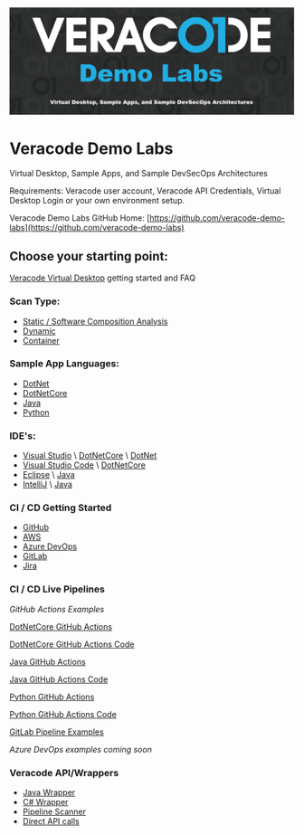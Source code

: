 ![Veracode Demo Labs](/images/veracode-demo-labs-banner.png)

# Veracode Demo Labs
Virtual Desktop, Sample Apps, and Sample DevSecOps Architectures

Requirements: Veracode user account, Veracode API Credentials, Virtual Desktop Login or your own environment setup.

Veracode Demo Labs GitHub Home: [https://github.com/veracode-demo-labs](https://github.com/veracode-demo-labs)

## Choose your starting point:

[Veracode Virtual Desktop](/docs/Veracode-Virtual-Desktop/VVD.md) getting started and FAQ

### Scan Type:
  * [Static / Software Composition Analysis](/docs/scan-type/static-analysis-sca.md)
  * [Dynamic](/docs/scan-type/dynamic-analysis.md)
  * [Container](/docs/scan-type/container.md)

### Sample App Languages:
  * [DotNet](/docs/sample-app-languages/DotNet.md)
  * [DotNetCore](/docs/sample-app-languages/DotNetCore.md)
  * [Java](/docs/sample-app-languages/Java.md)
  * [Python](/docs/sample-app-languages/Python.md)

### IDE's:
  * [Visual Studio](/docs/IDEs/Visual-Studio-2022.md) \ [DotNetCore](/docs/sample-app-languages/DotNetCore.md) \ [DotNet](/docs/sample-app-languages/DotNet.md)
  * [Visual Studio Code](/docs/IDEs/Visual-Studio-Code.md) \ [DotNetCore](/docs/sample-app-languages/DotNetCore.md)
  * [Eclipse](/docs/IDEs/Eclipse.md) \ [Java](/docs/sample-app-languages/Java.md)
  * [IntelliJ](/docs/IDEs/IntelliJ.md) \ [Java](/docs/sample-app-languages/Java.md)

### CI / CD Getting Started
  * [GitHub](/docs/CI-CD/GitHub.md)
  * [AWS](/docs/CI-CD/AWS.md)
  * [Azure DevOps](/docs/CI-CD/AzureDevOps.md)
  * [GitLab](/docs/CI-CD/GitLab.md)
  * [Jira](/docs/CI-CD/JIRA.md)

### CI / CD Live Pipelines

*GitHub Actions Examples*

[DotNetCore GitHub Actions](https://github.com/veracode-demo-labs/verademo-dotnetcore/actions)

[DotNetCore GitHub Actions Code](https://github.com/veracode-demo-labs/verademo-dotnetcore/tree/main/.github/workflows)

[Java GitHub Actions](https://github.com/veracode-demo-labs/verademo-java/actions)

[Java GitHub Actions Code](https://github.com/veracode-demo-labs/verademo-java/tree/main/.github/workflows)

[Python GitHub Actions](https://github.com/veracode-demo-labs/petstore-api-python/actions)

[Python GitHub Actions Code](https://github.com/veracode-demo-labs/petstore-api-python/tree/main/.github/workflows)

[GitLab Pipeline Examples](https://gitlab.com/veracode-demo-labs/)

*Azure DevOps examples coming soon*

### Veracode API/Wrappers
  * [Java Wrapper](/docs/Veracode-API-wrappers/API-wrappers.md)
  * [C# Wrapper](/docs/Veracode-API-wrappers/API-wrappers.md)
  * [Pipeline Scanner](/docs/Veracode-API-wrappers/API-wrappers.md)
  * [Direct API calls](/docs/Veracode-API-wrappers/API-wrappers.md)

